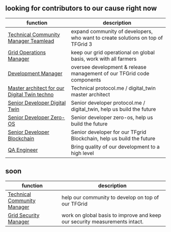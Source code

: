 ## looking for contributors to our cause right now

| function                                                                  | description                                                                     |
| ------------------------------------------------------------------------- | ------------------------------------------------------------------------------- |
| [Technical Community Manager Teamlead](tech_community_manager_teamlead)   | expand community of developers, who want to create solutions on top of TFGrid 3 |
| [Grid Operations Manager](tfgrid_ops_manager)                             | keep our grid operational on global basis, work with all farmers                |
| [Development Manager](tfgrid_development_manager)                         | oversee development & release management of our TFGrid code components          |
| [Master architect for our Digital Twin techno](tech_protocolme_architect) | Technical protocol.me / digital_twin master architect                           |
| [Senior Developer Digital Twin](tech_protocolme_engineer)                 | Senior developer protocol.me / digital_twin, help us build the future           |
| [Senior Developer Zero-OS](tech_zos_engineer)                             | Senior developer zero-os, help us build the future                              |
| [Senior Developer Blockchain](tech_blockchain_engineer)                   | Senior developer for our TFgrid Blockchain, help us build the future            |
| [QA Engineer](tech_qa_engineer)                                           | Bring quality of our development to a high level                                |

## soon

| function                                              | description                                                                |
| ----------------------------------------------------- | -------------------------------------------------------------------------- |
| [Technical Community Manager](tech_community_manager) | help our community to develop on top of our TFGrid                         |
| [Grid Security Manager](tfgrid_security_manager)      | work on global basis to improve and keep our security measurements intact. |
